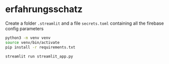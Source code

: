 # erfahrungsschatz

Create a folder `.streamlit` and a file `secrets.toml` containing all the firebase config parameters

```sh
python3 -m venv venv
source venv/bin/activate
pip install -r requirements.txt

streamlit run streamlit_app.py
```